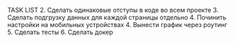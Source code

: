 TASK LIST
2. Сделать одинаковые отступы в коде во всем проекте
3. Сделать подгрузку данных для каждой страницы отдельно
4. Починить настройки на мобильных устройствах
4. Вынести график через роутинг
5. Сделать тесты
6. Сделать докер

